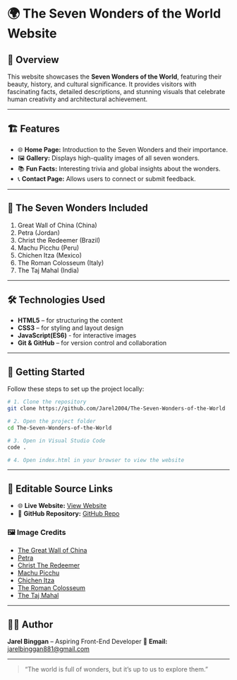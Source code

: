 # 🌍 The Seven Wonders of the World Website

## 📖 Overview

This website showcases the **Seven Wonders of the World**, featuring their beauty, history, and cultural significance. It provides visitors with fascinating facts, detailed descriptions, and stunning visuals that celebrate human creativity and architectural achievement.

---

## 🏗️ Features

* 🌐 **Home Page:** Introduction to the Seven Wonders and their importance.
* 🖼️ **Gallery:** Displays high-quality images of all seven wonders.
* 📚 **Fun Facts:** Interesting trivia and global insights about the wonders.
* 📞 **Contact Page:** Allows users to connect or submit feedback.

---

## 🧭 The Seven Wonders Included

1. Great Wall of China (China)
2. Petra (Jordan)
3. Christ the Redeemer (Brazil)
4. Machu Picchu (Peru)
5. Chichen Itza (Mexico)
6. The Roman Colosseum (Italy)
7. The Taj Mahal (India)

---

## 🛠️ Technologies Used

* **HTML5** – for structuring the content
* **CSS3** – for styling and layout design
* **JavaScript(ES6)** - for interactive images
* **Git & GitHub** – for version control and collaboration

---

## 🚀 Getting Started

Follow these steps to set up the project locally:

```bash
# 1. Clone the repository
git clone https://github.com/Jarel2004/The-Seven-Wonders-of-the-World

# 2. Open the project folder
cd The-Seven-Wonders-of-the-World

# 3. Open in Visual Studio Code
code .

# 4. Open index.html in your browser to view the website
```

---

## 🔗 Editable Source Links

* 🌐 **Live Website:** [View Website](https://jarel2004.github.io/The-Seven-Wonders-of-the-World/)
* 💾 **GitHub Repository:** [GitHub Repo](https://github.com/Jarel2004/The-Seven-Wonders-of-the-World)

### 🖼️ **Image Credits**

* [The Great Wall of China](https://www.britannica.com/media/1/2267468/97680)
* [Petra](https://www.britannica.com/media/1/2267468/162957)
* [Christ The Redeemer](https://www.britannica.com/media/1/2267468/159143)
* [Machu Picchu](https://www.britannica.com/media/1/2267468/92582)
* [Chichen Itza](https://www.britannica.com/media/1/2267468/107115)
* [The Roman Colosseum](https://www.britannica.com/media/1/2267468/107115)
* [The Taj Mahal](https://www.britannica.com/media/1/2267468/201406)

---

## 🧑‍💻 Author

**Jarel Binggan** – Aspiring Front-End Developer
📧 **Email:** [jarelbinggan881@gmail.com](mailto:jarelbinggan881@gmail.com)

---

> “The world is full of wonders, but it’s up to us to explore them.”

